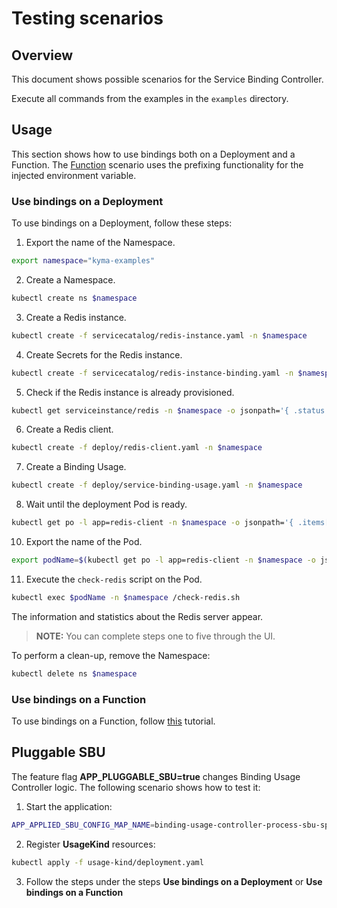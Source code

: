 # Testing scenarios

## Overview

This document shows possible scenarios for the Service Binding Controller.

Execute all commands from the examples in the `examples` directory.

## Usage

This section shows how to use bindings both on a Deployment and a Function.
The [Function](#use-bindings-on-a-function) scenario uses the prefixing functionality for the injected environment variable.  

### Use bindings on a Deployment

To use bindings on a Deployment, follow these steps:

1. Export the name of the Namespace.

```bash
export namespace="kyma-examples"
```

2. Create a Namespace.

```bash
kubectl create ns $namespace
```

3. Create a Redis instance.

```bash
kubectl create -f servicecatalog/redis-instance.yaml -n $namespace
```

4. Create Secrets for the Redis instance.

```bash
kubectl create -f servicecatalog/redis-instance-binding.yaml -n $namespace
```

5. Check if the Redis instance is already provisioned.

```bash
kubectl get serviceinstance/redis -n $namespace -o jsonpath='{ .status.conditions[0].reason }'
```

6. Create a Redis client.

```bash
kubectl create -f deploy/redis-client.yaml -n $namespace
```

7. Create a Binding Usage.

```bash
kubectl create -f deploy/service-binding-usage.yaml -n $namespace
```

8. Wait until the deployment Pod is ready.

```bash
kubectl get po -l app=redis-client -n $namespace -o jsonpath='{ .items[*].status.conditions[?(@.type=="Ready")].status }'
```

10. Export the name of the Pod.

```bash
export podName=$(kubectl get po -l app=redis-client -n $namespace -o jsonpath='{ .items[*].metadata.name }')
```

11. Execute the `check-redis` script on the Pod.

```bash
kubectl exec $podName -n $namespace /check-redis.sh
```

The information and statistics about the Redis server appear.

>**NOTE:** You can complete steps one to five through the UI.

To perform a clean-up, remove the Namespace:

```bash
kubectl delete ns $namespace
```

### Use bindings on a Function

To use bindings on a Function, follow [this](https://kyma-project.io/docs/master/components/serverless/#tutorials-bind-a-service-instance-to-a-function) tutorial.

## Pluggable SBU

The feature flag **APP_PLUGGABLE_SBU=true** changes Binding Usage Controller logic. The following scenario shows how to test it:

1. Start the application:

```bash
APP_APPLIED_SBU_CONFIG_MAP_NAME=binding-usage-controller-process-sbu-spec APP_LOGGER_LEVEL=debug APP_PLUGGABLE_SBU=true APP_KUBECONFIG_PATH=~/.kube/config go run cmd/controller/main.go
```

2. Register **UsageKind** resources:

```bash
kubectl apply -f usage-kind/deployment.yaml
```

3. Follow the steps under the steps **Use bindings on a Deployment** or **Use bindings on a Function**
